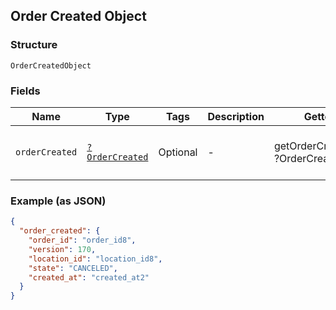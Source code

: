 ## Order Created Object

### Structure

`OrderCreatedObject`

### Fields

| Name | Type | Tags | Description | Getter | Setter |
|  --- | --- | --- | --- | --- | --- |
| `orderCreated` | [`?OrderCreated`](/doc/models/order-created.md) | Optional | -  | getOrderCreated(): ?OrderCreated | setOrderCreated(?OrderCreated orderCreated): void |

### Example (as JSON)

```json
{
  "order_created": {
    "order_id": "order_id8",
    "version": 170,
    "location_id": "location_id8",
    "state": "CANCELED",
    "created_at": "created_at2"
  }
}
```

